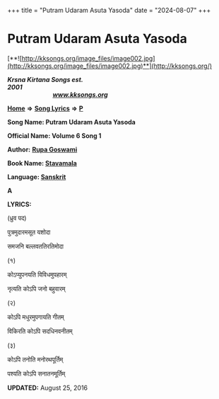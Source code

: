 +++
title = "Putram Udaram Asuta Yasoda"
date = "2024-08-07"
+++

# Putram Udaram Asuta Yasoda
[**![http://kksongs.org/image_files/image002.jpg](http://kksongs.org/image_files/image002.jpg)**](http://kksongs.org/)

**_Krsna Kirtana Songs est. 2001_**                                                                                                                                                 **_www.kksongs.org_**

**[Home](http://kksongs.org/)** **⇒** **[Song Lyrics](http://kksongs.org/lyrics.html)** **⇒** **[P](http://kksongs.org/songs/song_p.html)**

**Song Name: Putram Udaram Asuta Yasoda**

**Official Name: Volume 6 Song 1**

**Author:** [**Rupa Goswami**](http://kksongs.org/authors/list/rupa.html)

**Book Name: [Stavamala](http://kksongs.org/authors/literature/stavamala.html)**

**Language: [Sanskrit](http://kksongs.org/language/list/sanskrit.html)**

**A**

**LYRICS:**

(ध्रुव पद)

पुत्रमुदारमसूत यशोदा

समजनि बल्लवततिरतिमोदा

(१)

कोऽप्युपनयति विविधमुपहारम्

नृत्यति कोऽपि जनो बहुवारम्

(२)

कोऽपि मधुरमुपगायति गीतम्

विकिरति कोऽपि सदधिनवनीतम्

(३)

कोऽपि तनोति मनोरथपूर्तिम्

पश्यति कोऽपि सनातनमूर्तिम्

**UPDATED:** August 25, 2016